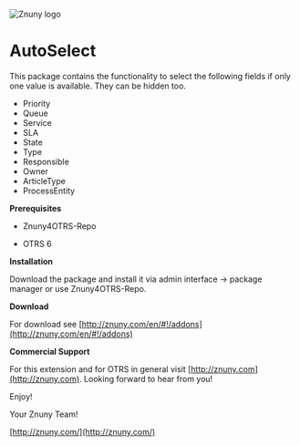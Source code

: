 ![Znuny logo](http://znuny.com/assets/images/logo_small.png)

AutoSelect
=================
This package contains the functionality to select the following fields if only one value is available. They can be hidden too.

 - Priority
 - Queue
 - Service
 - SLA
 - State
 - Type
 - Responsible
 - Owner
 - ArticleType
 - ProcessEntity

**Prerequisites**

- Znuny4OTRS-Repo

- OTRS 6

**Installation**

Download the package and install it via admin interface -> package manager or use Znuny4OTRS-Repo.

**Download**

For download see [http://znuny.com/en/#!/addons](http://znuny.com/en/#!/addons)

**Commercial Support**

For this extension and for OTRS in general visit [http://znuny.com](http://znuny.com). Looking forward to hear from you!

Enjoy!

 Your Znuny Team!

 [http://znuny.com/](http://znuny.com/)
